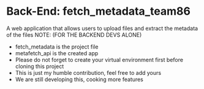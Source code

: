 # Back-End: fetch_metadata_team86
A web application that allows users to upload files and extract the metadata of the files 
NOTE: (FOR THE BACKEND DEVS ALONE)
* fetch_metadata is the project file
* metafetch_api is the created app
* Please do not forget to create your virtual environment first before cloning this project
* This is just my humble contribution, feel free to add yours
* We are still developing this, cooking more features

